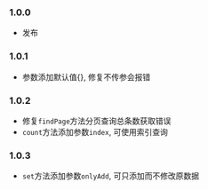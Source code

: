 ### 1.0.0

* 发布

### 1.0.1

* 参数添加默认值{}, 修复不传参会报错

### 1.0.2

* 修复`findPage`方法分页查询总条数获取错误
* `count`方法添加参数`index`, 可使用索引查询

### 1.0.3

* `set`方法添加参数`onlyAdd`, 可只添加而不修改原数据